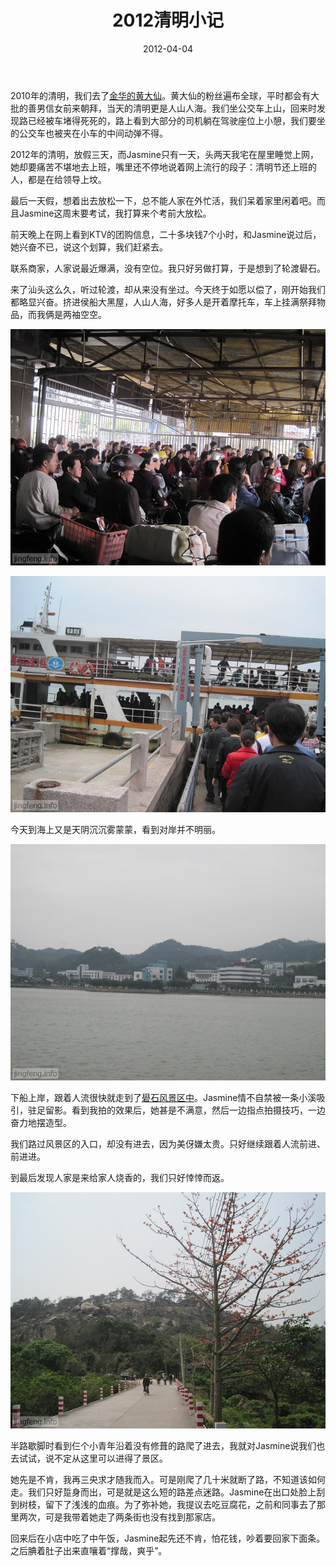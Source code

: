 ﻿---
title: "2012清明小记"
date: 2012-04-04
categories: 
  - "travels"
tags: 
  - "清明"
  - "礐石"
  - "轮渡"
---

2010年的清明，我们去了[金华的黄大仙](https://www.jfsay.com/archives/53.html "赤松黄大仙之游")。黄大仙的粉丝遍布全球，平时都会有大批的善男信女前来朝拜，当天的清明更是人山人海。我们坐公交车上山，回来时发现路已经被车堵得死死的，路上看到大部分的司机躺在驾驶座位上小憩，我们要坐的公交车也被夹在小车的中间动弹不得。

2012年的清明，放假三天，而Jasmine只有一天，头两天我宅在屋里睡觉上网，她却要痛苦不堪地去上班，嘴里还不停地说着网上流行的段子：清明节还上班的人，都是在给领导上坟。

最后一天假，想着出去放松一下，总不能人家在外忙活，我们呆着家里闲着吧。而且Jasmine这周末要考试，我打算来个考前大放松。

前天晚上在网上看到KTV的团购信息，二十多块钱7个小时，和Jasmine说过后，她兴奋不已，说这个划算，我们赶紧去。

联系商家，人家说最近爆满，没有空位。我只好另做打算，于是想到了轮渡礐石。

来了汕头这么久，听过轮渡，却从来没有坐过。今天终于如愿以偿了，刚开始我们都略显兴奋。挤进侯船大黑屋，人山人海，好多人是开着摩托车，车上挂满祭拜物品，而我俩是两袖空空。

![礐石轮渡](/images/6898468764_29fa17687b_z.jpg)<!--more-->

![礐石轮渡](/images/6898469162_1dda89d97c_z.jpg)

今天到海上又是天阴沉沉雾蒙蒙，看到对岸并不明丽。

![礐石轮渡](/images/6898469466_50e8e177aa_z.jpg)

下船上岸，跟着人流很快就走到了[礐石风景区中](http://www.jfsay.com/archives/537.html "礐石")。Jasmine情不自禁被一条小溪吸引，驻足留影。看到我拍的效果后，她甚是不满意，然后一边指点拍摄技巧，一边奋力地摆造型。

我们路过风景区的入口，却没有进去，因为美伢嫌太贵。只好继续跟着人流前进、前进进。

到最后发现人家是来给家人烧香的，我们只好悻悻而返。

![礐石轮渡](/images/7044568169_4119a0560b_z.jpg)

半路歇脚时看到仨个小青年沿着没有修葺的路爬了进去，我就对Jasmine说我们也去试试，说不定从这里可以进得了景区。

她先是不肯，我再三央求才随我而入。可是刚爬了几十米就断了路，不知道该如何走。我们只好踅身而出，可是就是这么短的路差点迷路。Jasmine在出口处脸上刮到树枝，留下了浅浅的血痕。为了弥补她，我提议去吃豆腐花，之前和同事去了那里两次，可是我带着她走了两条街也没有找到那家店。

回来后在小店中吃了中午饭，Jasmine起先还不肯，怕花钱，吵着要回家下面条。之后腆着肚子出来直嚷着“撑哉，爽乎”。
